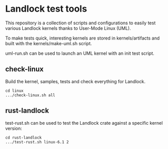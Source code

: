 # Landlock test tools

This repository is a collection of scripts and configurations to easily test
various Landlock kernels thanks to User-Mode Linux (UML).

To make tests quick, interesting kernels are stored in kernels/artifacts and
built with the kernels/make-uml.sh script.

uml-run.sh can be used to launch an UML kernel with an init test script.

## check-linux

Build the kernel, samples, tests and check everything for Landlock.

```shell
cd linux
.../check-linux.sh all
```

## rust-landlock

test-rust.sh can be used to test the Landlock crate against a specific kernel
version:
```shell
cd rust-landlock
.../test-rust.sh linux-6.1 2
```
